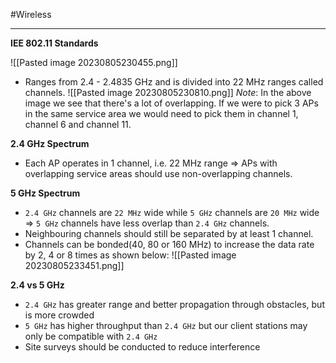  #Wireless 
***

**IEE 802.11 Standards**

![[Pasted image 20230805230455.png]]

- Ranges from 2.4 - 2.4835 GHz and is divided into 22 MHz ranges called channels.
![[Pasted image 20230805230810.png]]
*Note*: In the above image we see that there's a lot of overlapping. If we were to pick 3 APs in the same service area we would need to pick them in channel 1, channel 6 and channel 11.

**2.4 GHz Spectrum**
- Each AP operates in 1 channel, i.e. 22 MHz range => APs with overlapping service areas should use non-overlapping channels.

**5 GHz Spectrum**
- `2.4 GHz` channels are `22 MHz` wide while `5 GHz` channels are `20 MHz` wide => `5 GHz` channels have less overlap than `2.4 GHz` channels.
- Neighbouring channels should still be separated by at least 1 channel.
- Channels can be bonded(40, 80 or 160 MHz) to increase the  data rate by 2, 4 or 8 times as shown below:
![[Pasted image 20230805233451.png]]

**2.4 vs 5 GHz**
- `2.4 GHz` has greater range and better propagation through obstacles, but is more crowded
- `5 GHz` has higher throughput than `2.4 GHz` but our client stations may only be compatible with `2.4 GHz`
- Site surveys should be conducted to reduce interference